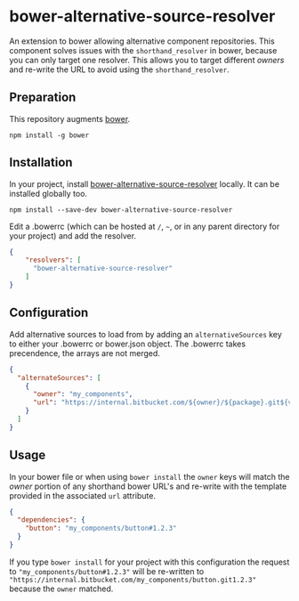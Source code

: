 # bower-alternative-source-resolver

An extension to bower allowing alternative component repositories. This component solves issues with the `shorthand_resolver` in bower, because you can only target one resolver. This allows you to target different _owners_ and re-write the URL to avoid using the `shorthand_resolver`.

## Preparation

This repository augments [bower](https://www.npmjs.com/package/bower). 

`npm install -g bower`

## Installation

In your project, install [bower-alternative-source-resolver](https://www.npmjs.com/package/bower-alternative-source-resolver) locally. It can be installed globally too.

`npm install --save-dev bower-alternative-source-resolver`

Edit a .bowerrc (which can be hosted at `/`, `~`, or in any parent directory for your project) and add the resolver.

```json
{
	"resolvers": [
	  "bower-alternative-source-resolver"
	]
}
```

## Configuration 

Add alternative sources to load from by adding an `alternativeSources` key to either your .bowerrc or bower.json object. The .bowerrc takes precendence, the arrays are not merged.

```json
{
  "alternateSources": [
    { 
      "owner": "my_components",
      "url": "https://internal.bitbucket.com/${owner}/${package}.git${version}"
    }
  ]
}
```

## Usage

In your bower file or when using `bower install` the `owner` keys will match the _owner_ portion of any shorthand bower URL's and re-write with the template provided in the associated `url` attribute.

```json
{
  "dependencies": {
    "button": "my_components/button#1.2.3"
  }
}
```

If you type `bower install` for your project with this configuration the request to `"my_components/button#1.2.3"` will be re-written to `"https://internal.bitbucket.com/my_components/button.git1.2.3"` because the `owner` matched.

